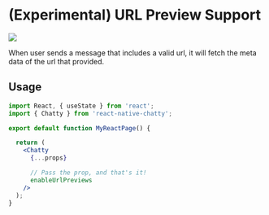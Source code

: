 # (Experimental) URL Preview Support

![](/img/urlPreview.jpeg)

When user sends a message that includes a valid url, it will fetch the meta data of the url that provided.

## Usage

```jsx
import React, { useState } from 'react';
import { Chatty } from 'react-native-chatty';

export default function MyReactPage() {

  return (
    <Chatty
      {...props}

      // Pass the prop, and that's it!
      enableUrlPreviews
    />
  );
}
```
